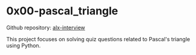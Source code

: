 # 0x00-pascal_triangle

Github repository: [alx-interview](https://github.com/Obelem/alx-interview/0x00-pascal_triangle)

This project focuses on solving quiz questions related to Pascal's triangle using Python.
